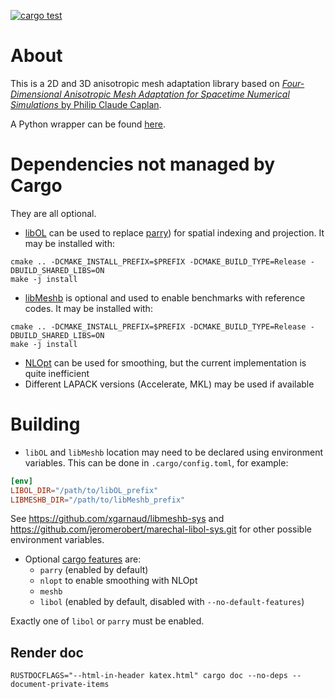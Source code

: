 [![cargo test](https://github.com/tucanos/tucanos/actions/workflows/test.yml/badge.svg)](https://github.com/tucanos/tucanos/actions/workflows/test.yml)

# About

This is a 2D and 3D anisotropic mesh adaptation library based on [*Four-Dimensional Anisotropic Mesh Adaptation for
Spacetime Numerical Simulations* by
Philip Claude Caplan](https://www.cs.middlebury.edu/~pcaplan/docs/Caplan_2019_PhD.pdf).

A Python wrapper can be found [here](https://github.com/tucanos/pytucanos).

# Dependencies not managed by Cargo

They are all optional.

* [libOL](https://github.com/LoicMarechal/libOL) can be used to replace
  [parry](https://github.com/dimforge/parry)) for spatial indexing and
  projection. It may be installed with:
```
cmake .. -DCMAKE_INSTALL_PREFIX=$PREFIX -DCMAKE_BUILD_TYPE=Release -DBUILD_SHARED_LIBS=ON
make -j install
```
* [libMeshb](https://github.com/LoicMarechal/libMeshb) is optional and used to enable benchmarks with reference codes. It may be installed with:
```
cmake .. -DCMAKE_INSTALL_PREFIX=$PREFIX -DCMAKE_BUILD_TYPE=Release -DBUILD_SHARED_LIBS=ON
make -j install
```
* [NLOpt](https://github.com/stevengj/nlopt) can be used for smoothing, but the current implementation is quite inefficient
* Different LAPACK versions (Accelerate, MKL) may be used if available

# Building

* `libOL` and `libMeshb` location may need to be declared using environment variables. This can be done in `.cargo/config.toml`, for example:
```toml
[env]
LIBOL_DIR="/path/to/libOL_prefix"
LIBMESHB_DIR="/path/to/libMeshb_prefix"
```
See <https://github.com/xgarnaud/libmeshb-sys> and <https://github.com/jeromerobert/marechal-libol-sys.git> for other possible environment variables.

* Optional [cargo features](https://doc.rust-lang.org/cargo/reference/features.html) are:
    - `parry` (enabled by default)
    - `nlopt` to enable smoothing with NLOpt
    - `meshb`
    - `libol` (enabled by default, disabled with `--no-default-features`)

Exactly one of `libol` or `parry` must be enabled.

## Render doc

```
RUSTDOCFLAGS="--html-in-header katex.html" cargo doc --no-deps --document-private-items
```
